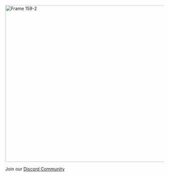 
<img width="1500" height="500" alt="Frame 159-2" src="https://github.com/user-attachments/assets/4562f0d8-f700-4d3d-9f16-28ca805abbf7" />

Join our [Discord Community](https://discord.gg/rDDqA83eGz)

